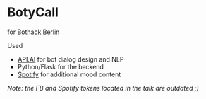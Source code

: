 # BotyCall

for [Bothack Berlin](http://bothack.berlin)

Used

* [API.AI](http://api.ai) for bot dialog design and NLP
* Python/Flask for the backend
* [Spotify](http://spotify.com) for additional mood content

_Note: the FB and Spotify tokens located in the talk are outdated ;)_
